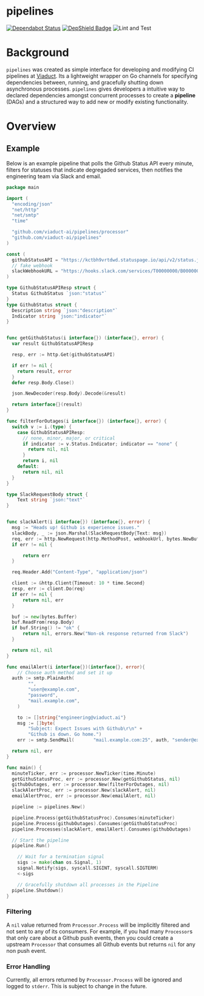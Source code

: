 # pipelines


[![Dependabot Status](https://api.dependabot.com/badges/status?host=github&repo=viaduct-ai/pipelines)](https://dependabot.com) [![DepShield Badge](https://depshield.sonatype.org/badges/viaduct-ai/pipelines/depshield.svg)](https://depshield.github.io) ![Lint and Test](https://github.com/viaduct-ai/pipelines/workflows/Lint%20and%20Test/badge.svg)

# Background
`pipelines` was created as simple interface for developing and modifying CI pipelines at [Viaduct](https://www.viaduct.ai). Its a lightweight wrapper on Go channels for specifying dependencies between, running, and gracefully shutting down asynchronous processes. `pipelines` gives developers a intuitive way to declared dependencies amongst concurrent processes to create a **pipeline** (DAGs) and a structured way to add new or modify existing functionality.

# Overview

## Example

Below is an example pipeline that polls the Github Status API every minute, filters for statuses that indicate degregaded services, then notifies the engineering team via Slack and email.
```go
package main

import (
  "encoding/json"
  "net/http"
  "net/smtp"
  "time"

  "github.com/viaduct-ai/pipelines/processor"
  "github.com/viaduct-ai/pipelines"
)

const (
  githubStatusAPI = "https://kctbh9vrtdwd.statuspage.io/api/v2/status.json"
  // fake webhook
  slackWebhookURL = "https://hooks.slack.com/services/T00000000/B00000000/XXXXXXXXXXXXXXXXXXXXXXXX"
)

type GithubStatusAPIResp struct {
  Status GithubStatus `json:"status"`
}
type GithubStatus struct {
  Description string `json:"description"`
  Indicator string `json:"indicator"`
}


func getGithubStatus(i interface{}) (interface{}, error) {
  var result GithubStatusAPIResp

  resp, err := http.Get(githubStatusAPI)

  if err != nil {
    return result, error
  }
  defer resp.Body.Close()

  json.NewDecoder(resp.Body).Decode(&result)

  return interface{}(result)
}

func filterForOutages(i interface{}) (interface{}, error) {
  switch v := i.(type) {
    case GithubStatusAPIResp:
      // none, minor, major, or critical
      if indicator := v.Status.Indicator; indicator == "none" {
        return nil, nil
      }
      return i, nil
    default:
      return nil, nil
  }
}

type SlackRequestBody struct {
    Text string `json:"text"`
}


func slackAlert(i interface{}) (interface{}, error) {
  msg := "Heads up! Github is experience issues."
  slackBody, _ := json.Marshal(SlackRequestBody{Text: msg})
  req, err := http.NewRequest(http.MethodPost, webhookUrl, bytes.NewBuffer(slackBody))
  if err != nil {

      return err
  }

  req.Header.Add("Content-Type", "application/json")

  client := &http.Client{Timeout: 10 * time.Second}
  resp, err := client.Do(req)
  if err != nil {
      return nil, err
  }

  buf := new(bytes.Buffer)
  buf.ReadFrom(resp.Body)
  if buf.String() != "ok" {
      return nil, errors.New("Non-ok response returned from Slack")
  }

  return nil, nil
}

func emailAlert(i interface{})(interface{}, error){
	// Choose auth method and set it up
  auth := smtp.PlainAuth(
		"",
		"user@example.com",
		"password",
		"mail.example.com",
	)

	to := []string{"engineering@viaduct.ai"}
	msg := []byte(
		"Subject: Expect Issues with Github\r\n" +
		"Github is down. Go home.")
	err := smtp.SendMail(		"mail.example.com:25", auth, "sender@example.org", to, msg)

  return nil, err
}

func main() {
  minuteTicker, err := processor.NewTicker(time.Minute)
  getGithuStatusProc, err := processor.New(getGithubStatus, nil)
  githubOutages, err := processor.New(filterForOutages, nil)
  slackAlertProc, err := processor.New(slackAlert, nil)
  emailAlertProc, err := processor.New(emailAlert, nil)

  pipeline := pipelines.New()

  pipeline.Process(getGithubStatusProc).Consumes(minuteTicker)
  pipeline.Process(githubOutages).Consumes(getGithubStatusProc)
  pipeline.Processes(slackAlert, emailAlert).Consumes(githubOutages)

  // Start the pipeline
  pipeline.Run()

	// Wait for a termination signal
	sigs := make(chan os.Signal, 1)
	signal.Notify(sigs, syscall.SIGINT, syscall.SIGTERM)
	<-sigs

	// Gracefully shutdown all processes in the Pipeline
  pipeline.Shutdown()
}

```

### Filtering
A `nil` value returned from `Processor.Process` will be implicitly filtered and not sent to any of its consumers. For example, if you had many `Processor`s that only care about a Github push events, then you could create a upstream `Processor` that consumes all Github events but returns `nil` for any non push event.


### Error Handling
Currently, all errors returned by `Processor.Process` will be ignored and logged to `stderr`. This is subject to change in the future.

